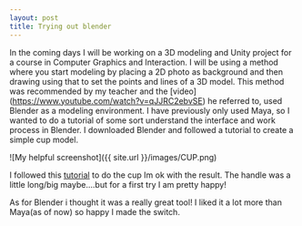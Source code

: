 ```yaml
---
layout: post
title: Trying out blender
---
```

In the coming days I will be working on a 3D modeling and Unity project for a course in Computer Graphics and Interaction. I will be using a method where you start modeling by placing a 2D photo as background and then drawing using that to set the points and lines of a 3D model.
This method was recommended by my teacher and the  [video] (https://www.youtube.com/watch?v=qJJRC2ebvSE) he referred to, used Blender as a modeling environment. I have previously only used Maya, so I wanted to do a tutorial of some sort understand the interface and work process in Blender. I downloaded Blender and followed a tutorial to create a simple cup model.

![My helpful screenshot]({{ site.url }}/images/CUP.png)

I followed this [tutorial](https://www.youtube.com/watch?v=y__uzGKmxt8) to do the cup 
Im ok with the result. The handle was a little long/big maybe....but for a first try I am pretty happy!

As for Blender i thought it was a really great tool! I liked it a lot more than Maya(as of now) so happy I made the switch.
